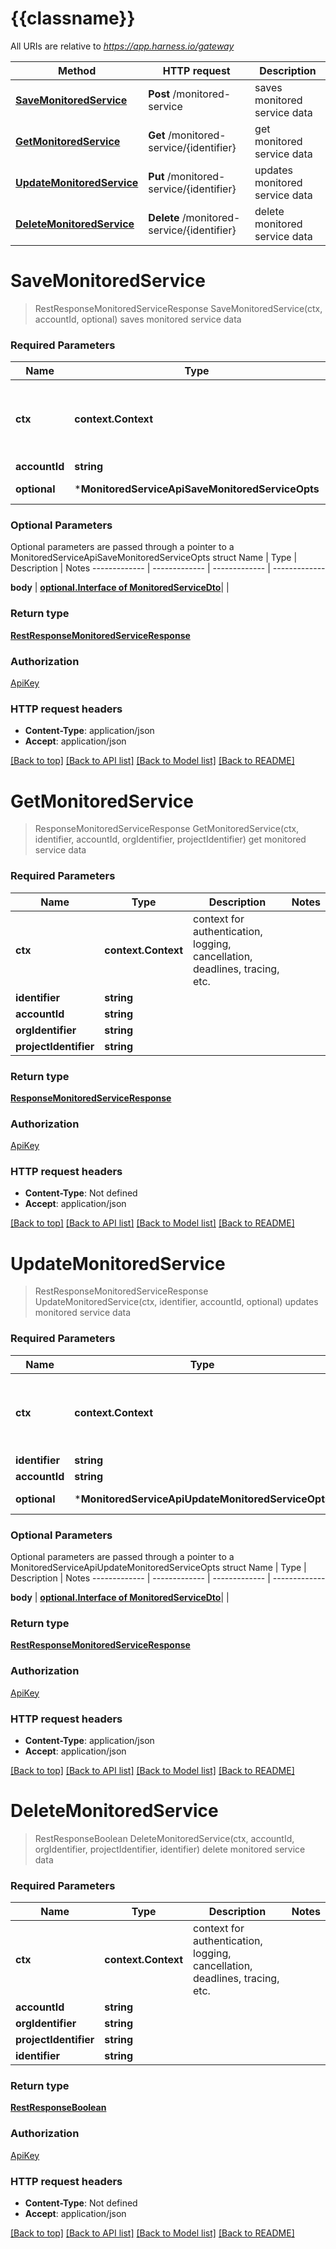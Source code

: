 # {{classname}}

All URIs are relative to *https://app.harness.io/gateway*
 
Method | HTTP request | Description
------------- | ------------- | -------------
[**SaveMonitoredService**](MonitoredServiceApi.md#SaveMonitoredService) | **Post** /monitored-service | saves monitored service data
[**GetMonitoredService**](MonitoredServiceApi.md#GetMonitoredService) | **Get** /monitored-service/{identifier} | get monitored service data 
[**UpdateMonitoredService**](MonitoredServiceApi.md#UpdateMonitoredService) | **Put** /monitored-service/{identifier} | updates monitored service data
[**DeleteMonitoredService**](MonitoredServiceApi.md#DeleteMonitoredService) | **Delete** /monitored-service/{identifier} | delete monitored service data 

# **SaveMonitoredService**
> RestResponseMonitoredServiceResponse SaveMonitoredService(ctx, accountId, optional)
saves monitored service data

### Required Parameters

Name | Type | Description  | Notes
------------- | ------------- | ------------- | -------------
 **ctx** | **context.Context** | context for authentication, logging, cancellation, deadlines, tracing, etc.
  **accountId** | **string**|  |
 **optional** | ***MonitoredServiceApiSaveMonitoredServiceOpts** | optional parameters | nil if no parameters

### Optional Parameters
Optional parameters are passed through a pointer to a MonitoredServiceApiSaveMonitoredServiceOpts struct
Name | Type | Description  | Notes
------------- | ------------- | ------------- | -------------

**body** | [**optional.Interface of MonitoredServiceDto**](MonitoredServiceDto.md)|  |

### Return type

[**RestResponseMonitoredServiceResponse**](RestResponseMonitoredServiceResponse.md)

### Authorization

[ApiKey](../README.md#ApiKey)

### HTTP request headers

- **Content-Type**: application/json
- **Accept**: application/json

[[Back to top]](#) [[Back to API list]](../README.md#documentation-for-api-endpoints) [[Back to Model list]](../README.md#documentation-for-models) [[Back to README]](../README.md)

# **GetMonitoredService**
> ResponseMonitoredServiceResponse GetMonitoredService(ctx, identifier, accountId, orgIdentifier, projectIdentifier)
get monitored service data 

### Required Parameters

Name | Type | Description  | Notes
------------- | ------------- | ------------- | -------------
 **ctx** | **context.Context** | context for authentication, logging, cancellation, deadlines, tracing, etc.
  **identifier** | **string**|  | 
  **accountId** | **string**|  | 
  **orgIdentifier** | **string**|  | 
  **projectIdentifier** | **string**|  | 

### Return type

[**ResponseMonitoredServiceResponse**](ResponseMonitoredServiceResponse.md)

### Authorization

[ApiKey](../README.md#ApiKey)

### HTTP request headers

 - **Content-Type**: Not defined
 - **Accept**: application/json

[[Back to top]](#) [[Back to API list]](../README.md#documentation-for-api-endpoints) [[Back to Model list]](../README.md#documentation-for-models) [[Back to README]](../README.md)

# **UpdateMonitoredService**
> RestResponseMonitoredServiceResponse UpdateMonitoredService(ctx, identifier, accountId, optional)
updates monitored service data

### Required Parameters

Name | Type | Description  | Notes
------------- | ------------- | ------------- | -------------
 **ctx** | **context.Context** | context for authentication, logging, cancellation, deadlines, tracing, etc.
  **identifier** | **string**|  | 
  **accountId** | **string**|  | 
 **optional** | ***MonitoredServiceApiUpdateMonitoredServiceOpts** | optional parameters | nil if no parameters

### Optional Parameters
Optional parameters are passed through a pointer to a MonitoredServiceApiUpdateMonitoredServiceOpts struct
Name | Type | Description  | Notes
------------- | ------------- | ------------- | -------------


 **body** | [**optional.Interface of MonitoredServiceDto**](MonitoredServiceDto.md)|  | 

### Return type

[**RestResponseMonitoredServiceResponse**](RestResponseMonitoredServiceResponse.md)

### Authorization

[ApiKey](../README.md#ApiKey)

### HTTP request headers

- **Content-Type**: application/json
 - **Accept**: application/json

[[Back to top]](#) [[Back to API list]](../README.md#documentation-for-api-endpoints) [[Back to Model list]](../README.md#documentation-for-models) [[Back to README]](../README.md)

# **DeleteMonitoredService**
> RestResponseBoolean DeleteMonitoredService(ctx, accountId, orgIdentifier, projectIdentifier, identifier)
delete monitored service data

### Required Parameters

Name | Type | Description  | Notes
------------- | ------------- | ------------- | -------------
 **ctx** | **context.Context** | context for authentication, logging, cancellation, deadlines, tracing, etc.
  **accountId** | **string**|  |
  **orgIdentifier** | **string**|  |
  **projectIdentifier** | **string**|  |
  **identifier** | **string**|  |

### Return type

[**RestResponseBoolean**](RestResponseBoolean.md)

### Authorization

[ApiKey](../README.md#ApiKey)

### HTTP request headers

- **Content-Type**: Not defined
- **Accept**: application/json

[[Back to top]](#) [[Back to API list]](../README.md#documentation-for-api-endpoints) [[Back to Model list]](../README.md#documentation-for-models) [[Back to README]](../README.md)

